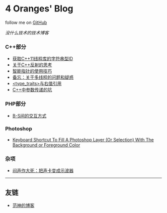 # 4 Oranges' Blog
follow me on <a href="https://github.com/4Oranges/Blog">GitHub</a>

_没什么技术的技术博客_

### C++部分
- [获取C++11线程库的字符串型ID](/articles/001.md)  
- [关于C++反射的思考](/articles/002.md)  
- [智能指针的使用技巧](/articles/003.md)
- [备忘：关于多线程的问题和疑惑](/articles/004.md)
- [&lt;type_traits&gt;与右值引用](/articles/006.md)
- [C++中参数传递的坑](/articles/009.md)

### PHP部分
- [B-S间的交互方式](/articles/005.md)

### Photoshop
- [Keyboard Shortcut To Fill A Photoshop Layer (Or Selection) With The Background or Foreground Color](/articles/007.md)

### 杂项
- [闷声作大死：把声卡变成示波器](/articles/008.md)

------

## 友链
- [范神的博客](http://fanzheng.org)
